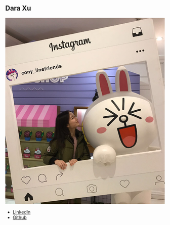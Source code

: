 Dara Xu
------------

![](photos/dara.jpg)

* [LinkedIn](https://www.linkedin.com/in/daraxu)
* [Github](https://github.com/Daraxuxuxu)
